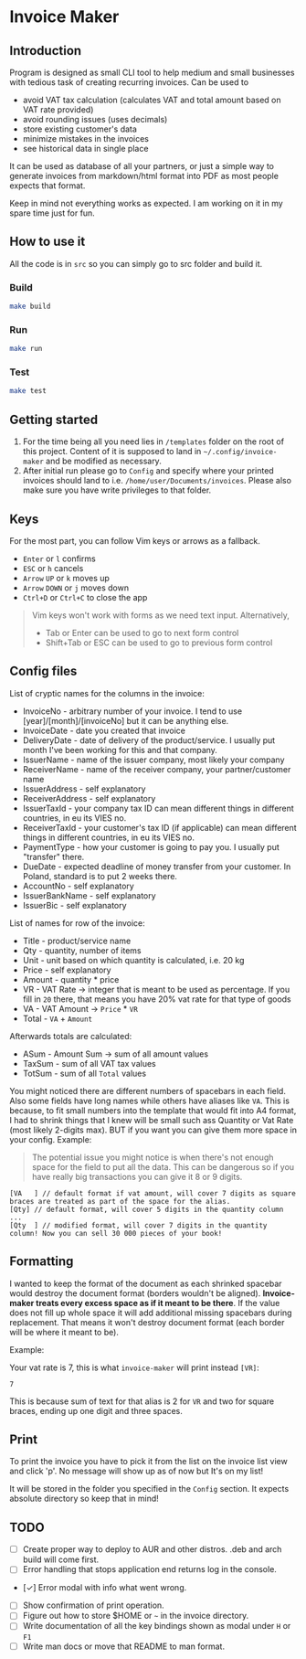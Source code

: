 # Invoice Maker

## Introduction 

Program is designed as small CLI tool to help medium and small businesses with tedious task of creating recurring invoices. Can be used to 

- avoid VAT tax calculation (calculates VAT and total amount based on VAT rate provided)
- avoid rounding issues (uses decimals)
- store existing customer's data 
- minimize mistakes in the invoices
- see historical data in single place

It can be used as database of all your partners, or just a simple way to generate invoices from markdown/html format into PDF as most people expects that format.

Keep in mind not everything works as expected. I am working on it in my spare time just for fun.

## How to use it

All the code is in `src` so you can simply go to src folder and build it.


### Build
```sh
make build
```


### Run
```sh
make run
```

### Test

```sh
make test
```

## Getting started

1. For the time being all you need lies in `/templates` folder on the root of this project. Content of it is supposed to land in `~/.config/invoice-maker` and be modified as necessary.
1. After initial run please go to `Config` and specify where your printed invoices should land to i.e. `/home/user/Documents/invoices`. Please also make sure you have write privileges to that folder.

## Keys

For the most part, you can follow Vim keys or arrows as a fallback. 

- `Enter` or `l` confirms
- `ESC` or `h` cancels
- `Arrow` `UP` or `k` moves up
- `Arrow` `DOWN` or `j` moves down
- `Ctrl+D` or `Ctrl+C` to close the app

> Vim keys won't work with forms as we need text input. Alternatively, 
> * Tab or Enter can be used to go to next form control
> * Shift+Tab or ESC can be used to go to previous form control

## Config files


List of cryptic names for the columns in the invoice:

* InvoiceNo		- arbitrary number of your invoice. I tend to use [year]/[month]/[invoiceNo] but it can be anything else.
* InvoiceDate		- date you created that invoice
* DeliveryDate		- date of delivery of the product/service. I usually put month I've been working for this and that company.
* IssuerName		- name of the issuer company, most likely your company
* ReceiverName		- name of the receiver company, your partner/customer name
* IssuerAddress		- self explanatory
* ReceiverAddress	- self explanatory
* IssuerTaxId		- your company tax ID can mean different things in different countries, in eu its VIES no.
* ReceiverTaxId		- your customer's tax ID (if applicable) can mean different things in different countries, in eu its VIES no.
* PaymentType		- how your customer is going to pay you. I usually put "transfer" there.
* DueDate		- expected deadline of money transfer from your customer. In Poland, standard is to put 2 weeks there.
* AccountNo		- self explanatory
* IssuerBankName	- self explanatory
* IssuerBic		- self explanatory

List of names for row of the invoice:

 * Title - product/service name
 * Qty - quantity, number of items
 * Unit - unit based on which quantity is calculated, i.e. 20 kg
 * Price - self explanatory
 * Amount - quantity * price
 * VR - VAT Rate -> integer that is meant to be used as percentage. If you fill in `20` there, that means you have 20% vat rate for that type of goods
 * VA - VAT Amount -> `Price` * `VR`
 * Total - `VA` + `Amount`

Afterwards totals are calculated:
 * ASum - Amount Sum -> sum of all amount values
 * TaxSum - sum of all VAT tax values
 * TotSum - sum of all `Total` values

 You might noticed there are different numbers of spacebars in each field. Also some fields have long names while others have aliases like `VA`. This is because, to fit small numbers into the template that would fit into A4 format, I had to shrink things that I knew will be small such ass Quantity or Vat Rate (most likely 2-digits max). BUT if you want you can give them more space in your config. Example:

> The potential issue you might notice is when there's not enough space for the field to put all the data. This can be dangerous so if you have really big transactions you can give it 8 or 9 digits.

```
[VA   ] // default format if vat amount, will cover 7 digits as square braces are treated as part of the space for the alias.
[Qty] // default format, will cover 5 digits in the quantity column
...
[Qty  ] // modified format, will cover 7 digits in the quantity column! Now you can sell 30 000 pieces of your book!
```

## Formatting

I wanted to keep the format of the document as each shrinked spacebar would destroy the document format (borders wouldn't be aligned). **Invoice-maker treats every excess space as if it meant to be there**. If the value does not fill up whole space it will add additional missing spacebars during replacement. That means it won't destroy document format (each border will be where it meant to be).

Example:

Your vat rate is 7, this is what `invoice-maker` will print instead `[VR]`:

`7  `

This is because sum of text for that alias is 2 for `VR` and two for square braces, ending up one digit and three spaces.

## Print

To print the invoice you have to pick it from the list on the invoice list view and click 'p'. No message will show up as of now but It's on my list!

It will be stored in the folder you specified in the `Config` section. It expects absolute directory so keep that in mind!

## TODO

- [ ] Create proper way to deploy to AUR and other distros. .deb and arch build will come first.
- [ ] Error handling that stops application end returns log in the console.
- [✓] Error modal with info what went wrong.
- [ ] Show confirmation of print operation.
- [ ] Figure out how to store $HOME or `~` in the invoice directory. 
- [ ] Write documentation of all the key bindings shown as modal under `H` or `F1`
- [ ] Write man docs or move that README to man format.
